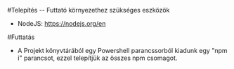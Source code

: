 #Telepítés -- Futtató környezethez szükséges eszközök

-   NodeJS: https://nodejs.org/en

#Futtatás

-   A Projekt könyvtárából egy Powershell parancssorból kiadunk egy "npm i" parancsot, ezzel telepítjük az összes npm csomagot.
